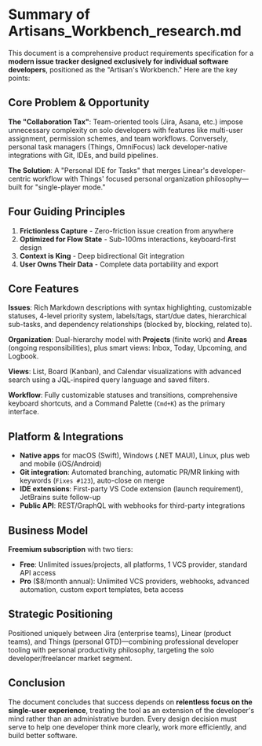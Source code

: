 # Summary of Artisans_Workbench_research.md

This document is a comprehensive product requirements specification for a **modern issue tracker designed exclusively for individual software developers**, positioned as the "Artisan's Workbench." Here are the key points:

## Core Problem & Opportunity

**The "Collaboration Tax"**: Team-oriented tools (Jira, Asana, etc.) impose unnecessary complexity on solo developers with features like multi-user assignment, permission schemes, and team workflows. Conversely, personal task managers (Things, OmniFocus) lack developer-native integrations with Git, IDEs, and build pipelines.

**The Solution**: A "Personal IDE for Tasks" that merges Linear's developer-centric workflow with Things' focused personal organization philosophy—built for "single-player mode."

## Four Guiding Principles

1. **Frictionless Capture** - Zero-friction issue creation from anywhere
2. **Optimized for Flow State** - Sub-100ms interactions, keyboard-first design
3. **Context is King** - Deep bidirectional Git integration
4. **User Owns Their Data** - Complete data portability and export

## Core Features

**Issues**: Rich Markdown descriptions with syntax highlighting, customizable statuses, 4-level priority system, labels/tags, start/due dates, hierarchical sub-tasks, and dependency relationships (blocked by, blocking, related to).

**Organization**: Dual-hierarchy model with **Projects** (finite work) and **Areas** (ongoing responsibilities), plus smart views: Inbox, Today, Upcoming, and Logbook.

**Views**: List, Board (Kanban), and Calendar visualizations with advanced search using a JQL-inspired query language and saved filters.

**Workflow**: Fully customizable statuses and transitions, comprehensive keyboard shortcuts, and a Command Palette (`Cmd+K`) as the primary interface.

## Platform & Integrations

- **Native apps** for macOS (Swift), Windows (.NET MAUI), Linux, plus web and mobile (iOS/Android)
- **Git integration**: Automated branching, automatic PR/MR linking with keywords (`Fixes #123`), auto-close on merge
- **IDE extensions**: First-party VS Code extension (launch requirement), JetBrains suite follow-up
- **Public API**: REST/GraphQL with webhooks for third-party integrations

## Business Model

**Freemium subscription** with two tiers:
- **Free**: Unlimited issues/projects, all platforms, 1 VCS provider, standard API access
- **Pro** ($8/month annual): Unlimited VCS providers, webhooks, advanced automation, custom export templates, beta access

## Strategic Positioning

Positioned uniquely between Jira (enterprise teams), Linear (product teams), and Things (personal GTD)—combining professional developer tooling with personal productivity philosophy, targeting the solo developer/freelancer market segment.

## Conclusion

The document concludes that success depends on **relentless focus on the single-user experience**, treating the tool as an extension of the developer's mind rather than an administrative burden. Every design decision must serve to help one developer think more clearly, work more efficiently, and build better software.
